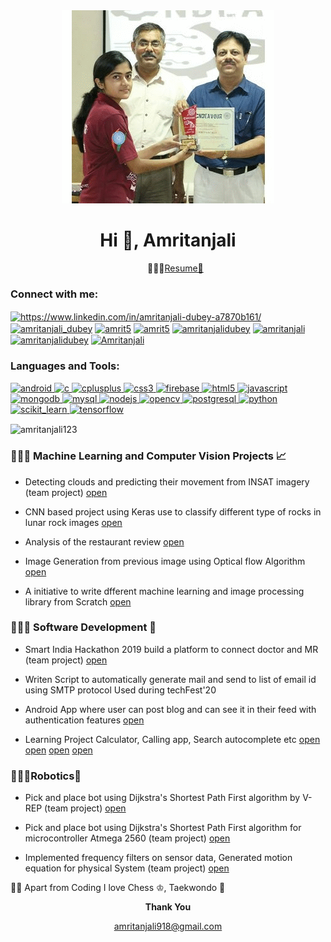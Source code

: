 <html>
  <body>
    
<html>
  <body>
<div align="center">
<img src="https://github.com/amritanjali123/About-Me-and-my-Projects/blob/master/giif.gif" />
</div>  
  </body>
</html>


<!--<html>
<body>
<div align="center">
<iframe width="420" height="345" src="https://www.youtube.com/embed/tgbNymZ7vqY">
 </div>  
</iframe>
</body>
</html>
-->

</body>
</html>

<html>
  <body>
    <h1 align="center">Hi 👋, Amritanjali</h1>
    <ul align="center">👩🏽‍💻<a href="https://github.com/amritanjali123/Portfolio/blob/master/Amritanjali(RESUME).pdf">Resume📄</a></ul>   
  </body>
</html>
<p align="left">
<h3 align="left">Connect with me:</h3>
<a href="https://www.linkedin.com/in/amritanjali-dubey-a7870b161/" target="blank"><img align="center" src="https://cdn.jsdelivr.net/npm/simple-icons@3.0.1/icons/linkedin.svg" alt="https://www.linkedin.com/in/amritanjali-dubey-a7870b161/" height="30" width="40" /></a>
<a href="https://instagram.com/amritanjali_dubey" target="blank"><img align="center" src="https://cdn.jsdelivr.net/npm/simple-icons@3.0.1/icons/instagram.svg" alt="amritanjali_dubey" height="30" width="40" /></a>
<a href="https://www.codechef.com/users/amrit5" target="blank"><img align="center" src="https://cdn.jsdelivr.net/npm/simple-icons@3.1.0/icons/codechef.svg" alt="amrit5" height="30" width="40" /></a>
<a href="https://www.hackerrank.com/amrit5" target="blank"><img align="center" src="https://cdn.jsdelivr.net/npm/simple-icons@3.0.1/icons/hackerrank.svg" alt="amrit5" height="30" width="40" /></a>
<a href="https://www.leetcode.com/amritanjalidubey" target="blank"><img align="center" src="https://cdn.jsdelivr.net/npm/simple-icons@3.0.1/icons/leetcode.svg" alt="amritanjalidubey" height="30" width="40" /></a>
<a href="https://www.hackerearth.com/@Amritanjali" target="blank"><img align="center" src="https://cdn.jsdelivr.net/npm/simple-icons@3.0.1/icons/hackerearth.svg" alt="amritanjali" height="30" width="40" /></a>
<a href="https://auth.geeksforgeeks.org/user/amritanjalidubey" target="blank"><img align="center" src="https://cdn.jsdelivr.net/npm/simple-icons@3.0.1/icons/geeksforgeeks.svg" alt="amritanjalidubey" height="30" width="40" /></a>
<a href="https://www.youtube.com/channel/UCRQf4wqqh2_AJtsCEsZ-I8w" target="blank"><img align="center" src="https://cdn.jsdelivr.net/npm/simple-icons@3.0.1/icons/youtube.svg" alt="Amritanjali" height="30" width="40" /></a>
</p>


<h3 align="left">Languages and Tools:</h3>
<p align="left"> <a href="https://developer.android.com" target="_blank"> <img src="https://devicons.github.io/devicon/devicon.git/icons/android/android-original-wordmark.svg" alt="android" width="40" height="40"/> </a> <a href="https://www.cprogramming.com/" target="_blank"> <img src="https://devicons.github.io/devicon/devicon.git/icons/c/c-original.svg" alt="c" width="40" height="40"/> </a> <a href="https://www.w3schools.com/cpp/" target="_blank"> <img src="https://devicons.github.io/devicon/devicon.git/icons/cplusplus/cplusplus-original.svg" alt="cplusplus" width="40" height="40"/> </a> <a href="https://www.w3schools.com/css/" target="_blank"> <img src="https://devicons.github.io/devicon/devicon.git/icons/css3/css3-original-wordmark.svg" alt="css3" width="40" height="40"/> </a> <a href="https://firebase.google.com/" target="_blank"> <img src="https://www.vectorlogo.zone/logos/firebase/firebase-icon.svg" alt="firebase" width="40" height="40"/> </a> <a href="https://www.w3.org/html/" target="_blank"> <img src="https://devicons.github.io/devicon/devicon.git/icons/html5/html5-original-wordmark.svg" alt="html5" width="40" height="40"/> </a> <a href="https://developer.mozilla.org/en-US/docs/Web/JavaScript" target="_blank"> <img src="https://devicons.github.io/devicon/devicon.git/icons/javascript/javascript-original.svg" alt="javascript" width="40" height="40"/> </a> <a href="https://www.mongodb.com/" target="_blank"> <img src="https://devicons.github.io/devicon/devicon.git/icons/mongodb/mongodb-original-wordmark.svg" alt="mongodb" width="40" height="40"/> </a> <a href="https://www.mysql.com/" target="_blank"> <img src="https://devicons.github.io/devicon/devicon.git/icons/mysql/mysql-original-wordmark.svg" alt="mysql" width="40" height="40"/> </a> <a href="https://nodejs.org" target="_blank"> <img src="https://devicons.github.io/devicon/devicon.git/icons/nodejs/nodejs-original-wordmark.svg" alt="nodejs" width="40" height="40"/> </a> <a href="https://opencv.org/" target="_blank"> <img src="https://www.vectorlogo.zone/logos/opencv/opencv-icon.svg" alt="opencv" width="40" height="40"/> </a> <a href="https://www.postgresql.org" target="_blank"> <img src="https://devicons.github.io/devicon/devicon.git/icons/postgresql/postgresql-original-wordmark.svg" alt="postgresql" width="40" height="40"/> </a> <a href="https://www.python.org" target="_blank"> <img src="https://devicons.github.io/devicon/devicon.git/icons/python/python-original.svg" alt="python" width="40" height="40"/> </a> <a href="" target="_blank"> <img src="https://upload.wikimedia.org/wikipedia/commons/0/05/Scikit_learn_logo_small.svg" alt="scikit_learn" width="40" height="40"/> </a> <a href="https://www.tensorflow.org" target="_blank"> <img src="https://www.vectorlogo.zone/logos/tensorflow/tensorflow-icon.svg" alt="tensorflow" width="40" height="40"/> </a> </p>
<p><img align="center" src="https://github-readme-stats.vercel.app/api/top-langs/?username=amritanjali123&layout=compact" alt="amritanjali123" /></p>

<html>
  <body>
    <h3>👩🏽‍💻 <b>Machine Learning and Computer Vision Projects 📈</b></h3>
    <ul>
    <li><p>Detecting clouds and predicting their movement from INSAT imagery (team project) <a href="https://github.com/amritanjali123/NM373_Future_Predicators">open</a>  </p></li>
     <li> <p>CNN based project using Keras use to classify different type of rocks in lunar rock images <a href="https://github.com/amritanjali123/Rock_classification">open</a></p></li>
    <li><p>Analysis of the restaurant review <a href="https://github.com/amritanjali123/Restaurant_review">open</a></p></li>
    <li><p>Image Generation from previous image using Optical flow Algorithm <a href="https://github.com/amritanjali123/Image_generation_form_prevous_image_optical_flow">open</a></p></li>
 <li><p>A initiative to write dfferent machine learning and image processing library from Scratch <a href="https://github.com/amritanjali123/Machine-Learning-and-Image-processing-library-from-scratch">open</a></p> </li>
    
 </ul>
     
  </body>
</html>
<html>
  <body>
    <h3>👩🏽‍💻 <b>Software Development 🚀 </b></h3>
    <ul>
   <li> <p>Smart India Hackathon 2019 build a platform to connect doctor and MR (team project) <a href="https://github.com/amritanjali123/sih">open</a>  </p> </li>
     <li> <p>Writen Script to automatically generate mail and send to list of email id using SMTP protocol Used during techFest'20 </p>       </li>
   <li> <p>Android App where user can post blog and can see it in their feed with authentication features <a href="https://github.com/amritanjali123/blogapp">open</a></p> </li>
    <li><p>Learning Project Calculator, Calling app, Search autocomplete etc <a href="https://github.com/amritanjali123/Calculator">open</a> <a href="https://github.com/amritanjali123/Animation">open</a> <a href="https://github.com/amritanjali123/CALL">open</a>
    <a href="https://github.com/amritanjali123/Autocomplet">open</a></p></li>
    </ul>
  </body>
</html>

<html>
  <body>
    <h3>👩🏽‍💻<b>Robotics🤖</b></h3>
    <ul>
    <li><p>Pick and place bot using Dijkstra's Shortest Path First algorithm by V-REP (team project) <a href="https://github.com/amritanjali123/eyantra">open</a></p> </li>
   <li><p>Pick and place bot using Dijkstra's Shortest Path First algorithm for microcontroller Atmega 2560 (team project) <a href="https://github.com/amritanjali123/Pick_And_Place_Robot">open</a></p></li> 
    <li><p>Implemented frequency filters on sensor data, Generated motion equation for physical System  (team project) <a href="https://github.com/amritanjali123/Control_System">open</a> </p></li>
    </ul>
    
 <p>✌🏻 Apart from Coding I love Chess ♔, Taekwondo 🥋</p>


<footer>
  <div align="center">
  <p><b>Thank You</b></p>
  <p><a href="mailto:amritanjai918@gmail.com">amritanjali918@gmail.com</a></p>
     </div>
</footer>  
 
 </body>

</html>
</body>
</html>
